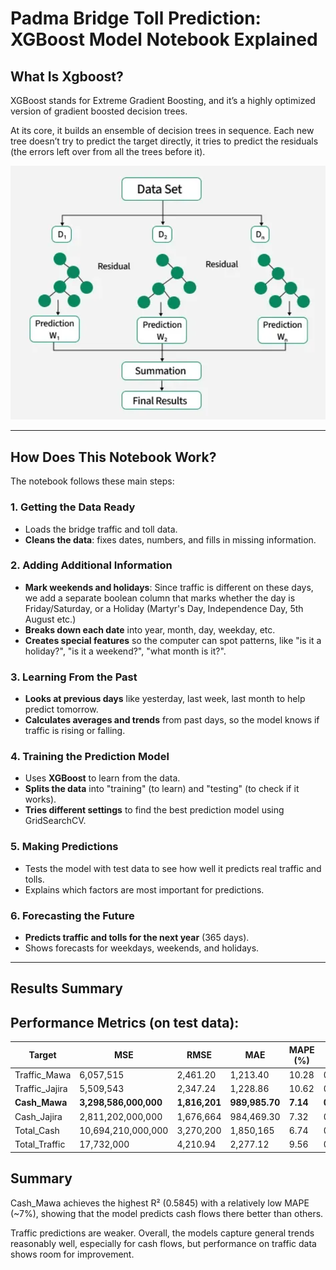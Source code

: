 # Padma Bridge Toll Prediction: XGBoost Model Notebook Explained

## What Is Xgboost?

XGBoost stands for Extreme Gradient Boosting, and it’s a highly optimized version of gradient boosted decision trees.

At its core, it builds an ensemble of decision trees in sequence. Each new tree doesn’t try to predict the target directly, it tries to predict the residuals (the errors left over from all the trees before it).

![alt text](image.png)

---

## How Does This Notebook Work?

The notebook follows these main steps:

### 1. **Getting the Data Ready**

- Loads the bridge traffic and toll data.
- **Cleans the data**: fixes dates, numbers, and fills in missing information.

### 2. **Adding Additional Information**

- **Mark weekends and holidays**: Since traffic is different on these days, we add a separate boolean column that marks whether the day is Friday/Saturday, or a Holiday (Martyr's Day, Independence Day, 5th August etc.)
- **Breaks down each date** into year, month, day, weekday, etc.
- **Creates special features** so the computer can spot patterns, like "is it a holiday?", "is it a weekend?", "what month is it?".

### 3. **Learning From the Past**

- **Looks at previous days** like yesterday, last week, last month to help predict tomorrow.
- **Calculates averages and trends** from past days, so the model knows if traffic is rising or falling.

### 4. **Training the Prediction Model**

- Uses **XGBoost** to learn from the data.
- **Splits the data** into "training" (to learn) and "testing" (to check if it works).
- **Tries different settings** to find the best prediction model using GridSearchCV.

### 5. **Making Predictions**

- Tests the model with test data to see how well it predicts real traffic and tolls.
- Explains which factors are most important for predictions.

### 6. **Forecasting the Future**

- **Predicts traffic and tolls for the next year** (365 days).
- Shows forecasts for weekdays, weekends, and holidays.

---

## Results Summary

## Performance Metrics (on test data):

| Target           | MSE           | RMSE        | MAE         | MAPE (%) | R²     |
|-----------------|---------------|------------|------------|----------|--------|
| Traffic_Mawa    | 6,057,515     | 2,461.20   | 1,213.40   | 10.28    | 0.5194 |
| Traffic_Jajira  | 5,509,543     | 2,347.24   | 1,228.86   | 10.62    | 0.4320 |
| **Cash_Mawa**       | **3,298,586,000,000** | **1,816,201** | **989,985.70** | **7.14**     | **0.5845** |
| Cash_Jajira     | 2,811,202,000,000 | 1,676,664 | 984,469.30 | 7.32     | 0.5280 |
| Total_Cash      | 10,694,210,000,000 | 3,270,200 | 1,850,165  | 6.74     | 0.5781 |
| Total_Traffic   | 17,732,000    | 4,210.94   | 2,277.12   | 9.56     | 0.4589 |


## Summary
Cash_Mawa achieves the highest R² (0.5845) with a relatively low MAPE (~7%), showing that the model predicts cash flows there better than others. 

Traffic predictions are weaker. Overall, the models capture general trends reasonably well, especially for cash flows, but performance on traffic data shows room for improvement.